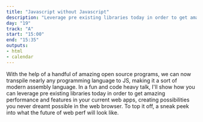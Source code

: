 ```yaml
---
title: "Javascript without Javascript"
description: "Leverage pre existing libraries today in order to get amazing performance and features in your current web apps."
day: "19"
track: "A"
start: "15:00"
end: "15:35"
outputs:
- html
- calendar
---
```


With the help of a handful of amazing open source programs, we can now transpile nearly any programming language to JS, making it a sort of modern assembly language. In a fun and code heavy talk, I'll show how you can leverage pre existing libraries today in order to get amazing performance and features in your current web apps, creating possibilities you never dreamt possible in the web browser. To top it off, a sneak peek into what the future of web perf will look like.
